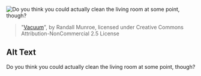 ![Do you think you could actually clean the living room at some point, though?](https://imgs.xkcd.com/comics/vacuum.png)
> "[Vacuum](https://xkcd.com/1486/)", by Randall Munroe, licensed under Creative Commons Attribution-NonCommercial 2.5 License

## Alt Text
Do you think you could actually clean the living room at some point, though?
